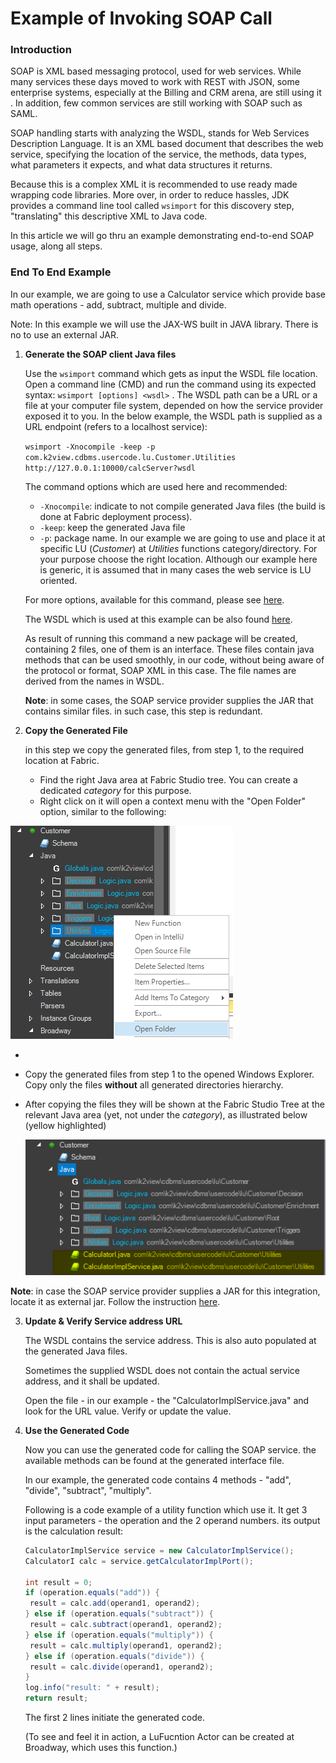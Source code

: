 # Example of Invoking SOAP Call

### Introduction

SOAP is XML based messaging protocol, used for web services. While many services these days moved to work with REST with JSON, some enterprise systems, especially at the Billing and CRM arena, are still using it . In addition, few common services are still working with SOAP such as SAML.

SOAP handling starts with analyzing the WSDL, stands for Web Services Description Language. It is an XML based document that describes the web service, specifying the location of the service, the methods, data types, what parameters it expects, and what data structures it returns. 

Because this is  a complex XML it is recommended to use ready made wrapping code libraries. More over, in order to reduce hassles, JDK provides a command line tool called `wsimport` for this discovery step, "translating" this descriptive XML to Java code.

In this article we will go thru an example demonstrating end-to-end SOAP usage, along all steps.

### End To End Example

In our example, we are going to use a Calculator service which provide base math operations - add, subtract, multiple and divide.

Note: In this example we will use the JAX-WS built in JAVA library. There is no to use an external JAR.

1. **Generate the SOAP client Java files**

   Use the `wsimport` command which gets as input the WSDL file location. Open a command line (CMD) and run the command using its expected syntax: `wsimport [options] <wsdl>` . The WSDL path can be a URL or a file at your computer file system, depended on how the service provider exposed it to you. In the below example, the WSDL path is supplied as a URL endpoint (refers to a localhost service):

   `wsimport -Xnocompile -keep -p com.k2view.cdbms.usercode.lu.Customer.Utilities http://127.0.0.1:10000/calcServer?wsdl`

   The command options which are used here and recommended:

   * `-Xnocompile`: indicate to not compile generated Java files (the build is done at Fabric deployment process).
   * `-keep`: keep the generated Java file
   * `-p`: package name. In our example we are going to use and place it at specific LU (*Customer*) at *Utilities* functions category/directory. For your purpose choose the right location. Although our example here is generic, it is assumed that in many cases the web service is LU oriented.

   For more options, available for this command, please see [here](https://docs.oracle.com/javase/7/docs/technotes/tools/share/wsimport.html).

   The WSDL which is used at this example can be also found [here](/articles/31_external_resources/calculator.wsdl).

   

   As result of running this command a new package will be created, containing 2 files, one of them is an interface. These files contain java methods that can be used smoothly, in our code, without being aware of the protocol or format, SOAP XML in this case. The file names are derived from the names in WSDL.

   

   **Note**: in some cases, the SOAP service provider supplies the JAR that contains similar files. in such case, this step is redundant.

   

2. **Copy the Generated File**

   in this step we copy the generated files, from step 1, to the required location at Fabric.  

   * Find the right Java area at Fabric Studio tree.  You can create a dedicated *category* for this purpose.
   * Right click on it will open a context menu with the "Open Folder" option, similar to the following:

![image](images/open_java_folder.png)

* 

  * Copy the generated files from step 1 to the opened Windows Explorer. Copy only the files **without** all generated directories hierarchy.

  * After copying the files they will be shown at the Fabric Studio Tree at the relevant Java area (yet, not under the *category*), as illustrated below (yellow highlighted)

    ![image](images/soap_java_generated_files_at_studio_tree.png)

  

  **Note**: in case the SOAP service provider supplies a JAR for this integration, locate it as external jar. Follow the instruction [here](/articles/31_external_resources/01_external_jars.md).

  

3. **Update & Verify Service address URL**

   The WSDL contains the service address. This is also auto populated at the generated Java files.

   Sometimes the supplied WSDL does not contain the actual service address, and it shall be updated.

   Open the file - in our example - the "CalculatorImplService.java" and look for the URL value. Verify or update the value.

   

4. **Use the Generated Code**

   Now you can use the generated code for calling the SOAP service. the available methods can be found at the generated interface file.

   In our example, the generated code contains 4 methods - "add", "divide", "subtract", "multiply".

   Following is a code example of a utility function which use it. It get 3 input parameters - the operation and the 2 operand numbers. its output is the calculation result:

   ```java
   CalculatorImplService service = new CalculatorImplService();
   CalculatorI calc = service.getCalculatorImplPort();
   
   int result = 0;
   if (operation.equals("add")) {
   	result = calc.add(operand1, operand2);
   } else if (operation.equals("subtract")) {
   	result = calc.subtract(operand1, operand2);
   } else if (operation.equals("multiply")) {
   	result = calc.multiply(operand1, operand2);
   } else if (operation.equals("divide")) {
   	result = calc.divide(operand1, operand2);
   }
   log.info("result: " + result);
   return result;
   
   ```

   The first 2 lines initiate the generated code.

   (To see and feel it in action, a LuFucntion Actor can be created at Broadway, which uses this function.)


